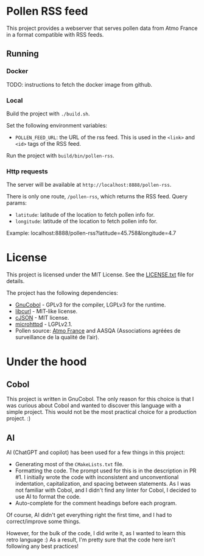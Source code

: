 # Pollen RSS feed

This project provides a webserver that serves pollen data from
Atmo France in a format compatible with RSS feeds.

## Running
### Docker
TODO: instructions to fetch the docker image from github.

### Local
Build the project with `./build.sh`.

Set the following environment variables:
* `POLLEN_FEED_URL`: the URL of the rss feed. This is used in the `<link>` and `<id>` tags of the RSS feed.

Run the project with `build/bin/pollen-rss`.

### Http requests
The server will be available at `http://localhost:8888/pollen-rss`.

There is only one route, `/pollen-rss`, which returns the RSS feed.
Query params:
* `latitude`: latitude of the location to fetch pollen info for.
* `longitude`: latitude of the location to fetch pollen info for.

Example: localhost:8888/pollen-rss?latitude=45.758&longitude=4.7

# License
This project is licensed under the MIT License. See the [LICENSE.txt](LICENSE.txt) file for details.

The project has the following dependencies:
* [GnuCobol](https://sourceforge.net/p/gnucobol/code/HEAD/tree/trunk/) - GPLv3 for the compiler, LGPLv3 for the runtime.
* [libcurl](https://github.com/curl/curl) - MIT-like license.
* [cJSON](https://github.com/DaveGamble/cJSON) - MIT license.
* [microhttpd](https://www.gnu.org/software/libmicrohttpd/) - LGPLv2.1.
* Pollen source: [Atmo France](https://www.atmo-france.org/article/atmo-data-un-acces-unique-aux-donnees-produites-par-les-aasqa) and AASQA (Associations 
agréées de surveillance de la qualité de l’air).

# Under the hood
## Cobol
This project is written in GnuCobol. The only reason for this
choice is that I was curious about Cobol and wanted to 
discover this language with a simple project. This would not
be the most practical choice for a production project. :)

## AI
AI (ChatGPT and copilot) has been used for a few things in this project:
* Generating most of the `CMakeLists.txt` file.
* Formatting the code. The prompt used for this is in the description in PR #1.
  I initially wrote the code with inconsistent and unconventional indentation,
  capitalization, and spacing between statements. As I was not familiar with Cobol, and
  I didn't find any linter for Cobol, I decided to use AI to format the code.
* Auto-complete for the comment headings before each program.

Of course, AI didn't get everything right the first time, and I had to correct/improve
some things.

However, for the bulk of the code, I did write it, as I wanted to learn this retro
language :) As a result, I'm pretty sure that the code here isn't following any best practices!
